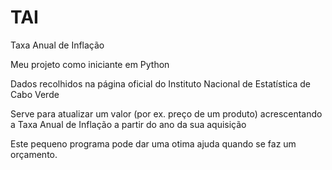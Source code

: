 # TAI
 <p>Taxa Anual de Inflação</p>
 <p>Meu projeto como iniciante em Python</p>
 <p>Dados recolhidos na página oficial do Instituto Nacional de Estatística de Cabo Verde</p>
 <p>Serve para atualizar um valor (por ex. preço de um produto) acrescentando a Taxa Anual de Inflação
    a partir do ano da sua aquisição</p>
 <p>Este pequeno programa pode dar uma otima ajuda quando se faz um orçamento.</p>

